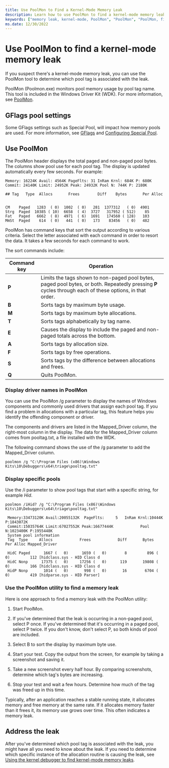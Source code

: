 ```yaml
---
title: Use PoolMon to Find a Kernel-Mode Memory Leak
description: Learn how to use PoolMon to find a kernel-mode memory leak by determining which pool tag is associated with the leak.
keywords: ["memory leak, kernel-mode, PoolMon", "PoolMon", "PoolMon, finding a memory leak"]
ms.date: 12/30/2022
---
```


# Use PoolMon to find a kernel-mode memory leak

If you suspect there's a kernel-mode memory leak, you can use the PoolMon tool to determine which pool tag is associated with the leak.

PoolMon (Poolmon.exe) monitors pool memory usage by pool tag name. This tool is included in the Windows Driver Kit (WDK). For more information, see [PoolMon](../devtest/poolmon.md).

## GFlags pool settings

Some GFlags settings such as Special Pool, will impact how memory pools are used. For more information, see [GFlags](gflags.md) and [Configuring Special Pool](configuring-special-pool.md).

## Use PoolMon

The PoolMon header displays the total paged and non-paged pool bytes. The columns show pool use for each pool tag. The display is updated automatically every few seconds. For example:

```dbgcmd
Memory: 16224K Avail: 4564K PageFlts: 31 InRam Krnl: 684K P: 680K
Commit: 24140K Limit: 24952K Peak: 24932K Pool N: 744K P: 2180K

## Tag   Type  Allocs       Frees        Diff    Bytes       Per Alloc


CM    Paged   1283  ( 0)  1002  ( 0)   281  1377312   ( 0)  4901
Strg  Paged  10385 ( 10)  6658  ( 4)  3727   317952 ( 512)    85
Fat   Paged   6662  ( 8)  4971  ( 6)  1691   174560 ( 128)   103
MmSt  Paged    614  ( 0)   441  ( 0)   173    83456   ( 0)   482 
```

PoolMon has command keys that sort the output according to various criteria. Select the letter associated with each command in order to resort the data. It takes a few seconds for each command to work.

The sort commands include:

| Command key | Operation |
|---|---|
| **P** | Limits the tags shown to non-paged pool bytes, paged pool bytes, or both. Repeatedly pressing **P** cycles through each of these options, in that order.|
| **B** | Sorts tags by maximum byte usage. |
| **M** | Sorts tags by maximum byte allocations. |
| **T** | Sorts tags alphabetically by tag name. |
| **E** | Causes the display to include the paged and non-paged totals across the bottom. |
| **A** | Sorts tags by allocation size. |
| **F** | Sorts tags by free operations. |
| **S** | Sorts tags by the difference between allocations and frees. |
| **Q** | Quits PoolMon. |

### Display driver names in PoolMon

You can use the PoolMon /g parameter to display the names of Windows components and commonly used drivers that assign each pool tag. If you find a problem in allocations with a particular tag, this feature helps you identify the offending component or driver.

The components and drivers are listed in the Mapped_Driver column, the right-most column in the display. The data for the Mapped_Driver column comes from pooltag.txt, a file installed with the WDK.

The following command shows the use of the /g parameter to add the Mapped_Driver column.

`poolmon /g "C:\Program Files (x86)\Windows Kits\10\Debuggers\x64\triage\pooltag.txt"`

### Display specific pools

Use the /i parameter to show pool tags that start with a specific string, for example *Hid*.

`poolmon /iHid? /g "C:\Program Files (x86)\Windows Kits\10\Debuggers\x64\triage\pooltag.txt"`

```dbgcmd
 Memory:33473120K Avail:20055132K  PageFlts:     5   InRam Krnl:10444K P:1843072K
 Commit:15035764K Limit:67027552K Peak:16677444K            Pool N:1023400K P:1955448K
 System pool information
 Tag  Type     Allocs            Frees            Diff       Bytes                 Per Alloc Mapped_Driver

 HidC Paged      1667 (   0)      1659 (   0)        8         896 (          0)         112 [hidclass.sys - HID Class d 
 HidC Nonp      17375 (   0)     17256 (   0)      119       19808 (          0)         166 [hidclass.sys - HID Class d 
 HidP Nonp       1014 (   0)       998 (   0)       16        6704 (          0)         419 [hidparse.sys - HID Parser]
```
### Use the PoolMon utility to find a memory leak

Here is one approach to find a memory leak with the PoolMon utility:

1. Start PoolMon.

2. If you've determined that the leak is occurring in a non-paged pool, select P once. If you've determined that it's occurring in a paged pool, select P twice. If you don't know, don't select P, so both kinds of pool are included.

3. Select B to sort the display by maximum byte use.

4. Start your test. Copy the output from the screen, for example by taking a screenshot and saving it.

5. Take a new screenshot every half hour. By comparing screenshots, determine which tag's bytes are increasing.

6. Stop your test and wait a few hours. Determine how much of the tag was freed up in this time.

Typically, after an application reaches a stable running state, it allocates memory and free memory at the same rate. If it allocates memory faster than it frees it, its memory use grows over time. This often indicates a memory leak.

## Address the leak

After you've determined which pool tag is associated with the leak, you might have all you need to know about the leak. If you need to determine which specific instance of the allocation routine is causing the leak, see [Using the kernel debugger to find kernel-mode memory leaks](using-the-kernel-debugger-to-find-a-kernel-mode-memory-leak.md).
